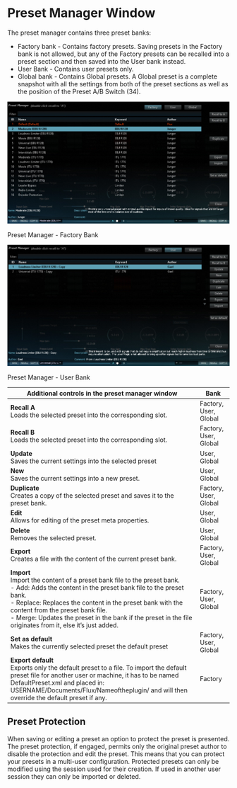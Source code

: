 # Preset Manager Window

The preset manager contains three preset banks:

- Factory bank - Contains factory presets. Saving presets in the Factory bank is not allowed, but any of the Factory 
presets can be recalled into a preset section and then saved into the User bank instead.
- User Bank - Contains user presets only.
- Global bank - Contains Global presets. A Global preset is a complete snapshot with all the settings from both
of the preset sections as well as the position of the Preset A/B Switch (34).

![](include/level_magic_08.PNG)  

Preset Manager - Factory Bank

![](include/level_magic_09.PNG)  

Preset Manager - User Bank


| Additional controls in the preset manager window | Bank |
| --- | ---|
| **Recall A** </br>Loads the selected preset into the corresponding slot.| Factory, User, Global |
| **Recall B** </br>Loads the selected preset into the corresponding slot. | Factory, User, Global
| **Update** </br>Saves the current settings into the selected preset | User, Global |
| **New** </br>Saves the current settings into a new preset. | User, Global |
| **Duplicate** </br>Creates a copy of the selected preset and saves it to the preset bank. | Factory, User, Global  |
| **Edit** </br>Allows for editing of the preset meta properties. | User, Global  |
| **Delete** </br>Removes the selected preset. | User, Global  |
| **Export** </br>Creates a file with the content of the current preset bank. | Factory, User, Global  |
| **Import** </br>Import the content of a preset bank file to the preset bank. </br> - Add: Adds the content in the preset bank file to the preset bank. </br> - Replace: Replaces the content in the preset bank with the content from the preset bank file. </br> - Merge: Updates the preset in the bank if the preset in the file originates from it, else it’s just added. | Factory, User, Global  |
| **Set as default** </br>Makes the currently selected preset the default preset | Factory, User, Global  |
| **Export default** </br>Exports only the default preset to a file. To import the default preset file for another user or machine, it has to be named DefaultPreset.xml and placed in: USERNAME/Documents/Flux/Nameoftheplugin/ and will then override the default preset if any. | Factory  |


## Preset Protection

When saving or editing a preset an option to protect the preset is presented. The preset protection, if engaged, permits 
only the original preset author to disable the protection and edit the preset. This means that you can protect
your presets in a multi-user configuration. Protected presets can only be modified using the session used for their
creation. If used in another user session they can only be imported or deleted.
